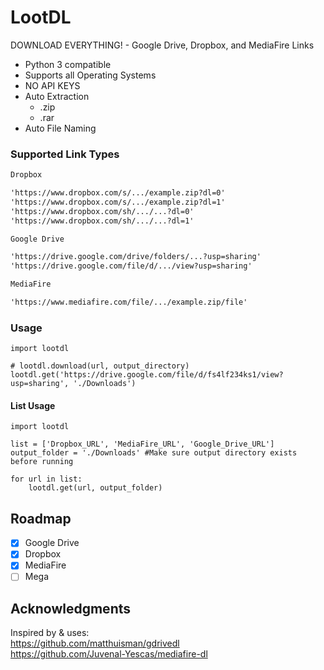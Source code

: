 # LootDL
DOWNLOAD EVERYTHING! - Google Drive, Dropbox, and MediaFire Links

- Python 3 compatible
- Supports all Operating Systems
- NO API KEYS
- Auto Extraction
  - .zip
  - .rar
- Auto File Naming

### Supported Link Types
```txt
Dropbox

'https://www.dropbox.com/s/.../example.zip?dl=0'
'https://www.dropbox.com/s/.../example.zip?dl=1'
'https://www.dropbox.com/sh/.../...?dl=0'
'https://www.dropbox.com/sh/.../...?dl=1'  

Google Drive

'https://drive.google.com/drive/folders/...?usp=sharing'
'https://drive.google.com/file/d/.../view?usp=sharing'

MediaFire

'https://www.mediafire.com/file/.../example.zip/file'
```

### Usage
```python3
import lootdl

# lootdl.download(url, output_directory)
lootdl.get('https://drive.google.com/file/d/fs4lf234ks1/view?usp=sharing', './Downloads')

```
#### List Usage
```python3
import lootdl

list = ['Dropbox_URL', 'MediaFire_URL', 'Google_Drive_URL']
output_folder = './Downloads' #Make sure output directory exists before running

for url in list:
    lootdl.get(url, output_folder)

```

## Roadmap
- [X] Google Drive
- [X] Dropbox
- [X] MediaFire
- [ ] Mega
 
## Acknowledgments
Inspired by & uses:<br/>
https://github.com/matthuisman/gdrivedl <br/>
https://github.com/Juvenal-Yescas/mediafire-dl
